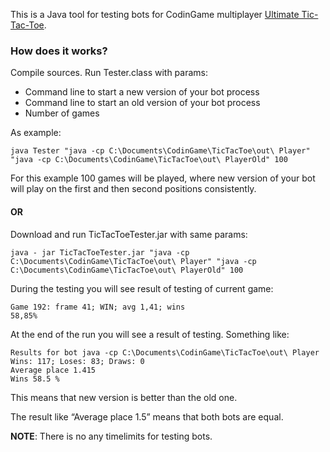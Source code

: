 This is a Java tool for testing bots for CodinGame multiplayer <a href="https://www.codingame.com/multiplayer/bot-programming/tic-tac-toe">Ultimate Tic-Tac-Toe</a>.
<h3>How does it works?</h3>
Compile sources. Run Tester.class with params:
<ul>
<li>Command line to start a new version of your bot process 
<li>Command line to start an old version of your bot process 
<li>Number of games
</ul>
As example: 
<pre><code>java Tester "java -cp C:\Documents\CodinGame\TicTacToe\out\ Player" "java -cp C:\Documents\CodinGame\TicTacToe\out\ PlayerOld" 100
</code></pre>
For this example 100 games will be played, where new version of your bot will play on the first and then second positions consistently.

<h4>OR</h4>
Download and run TicTacToeTester.jar with same params:
<pre><code>java - jar TicTacToeTester.jar "java -cp C:\Documents\CodinGame\TicTacToe\out\ Player" "java -cp C:\Documents\CodinGame\TicTacToe\out\ PlayerOld" 100</code></pre>

During the testing you will see result of testing of current game:
<code><pre>Game 192: frame 41; WIN; avg 1,41; wins 58,85%</pre></code>

At the end of the run you will see a result of testing. Something like:
<pre><code>Results for bot java -cp C:\Documents\CodinGame\TicTacToe\out\ Player
Wins: 117; Loses: 83; Draws: 0
Average place 1.415
Wins 58.5 %
</code></pre>

This means that new version is better than the old one.

The result like “Average place 1.5” means that both bots are equal.

<b>NOTE</b>: There is no any timelimits for testing bots.
